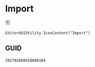 # Import
![](/img/Import.png)

``` CSharp
EditorGUIUtility.IconContent("Import")
```
## GUID
```
202702680418688184
```
